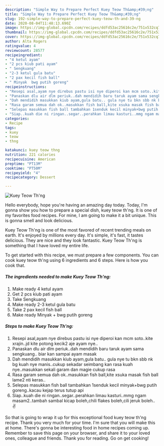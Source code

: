```yaml
---
description: "Simple Way to Prepare Perfect Kuey Teow Th&amp;#39;ng"
title: "Simple Way to Prepare Perfect Kuey Teow Th&amp;#39;ng"
slug: 192-simple-way-to-prepare-perfect-kuey-teow-th-and-39-ng
date: 2020-08-04T11:48:13.690Z
image: https://img-global.cpcdn.com/recipes/ddfd53ac25616c2e/751x532cq70/kuey-teow-thng-resipi-foto-utama.jpg
thumbnail: https://img-global.cpcdn.com/recipes/ddfd53ac25616c2e/751x532cq70/kuey-teow-thng-resipi-foto-utama.jpg
cover: https://img-global.cpcdn.com/recipes/ddfd53ac25616c2e/751x532cq70/kuey-teow-thng-resipi-foto-utama.jpg
author: Alta Rogers
ratingvalue: 4
reviewcount: 28577
recipeingredient:
- "4 ketul ayam"
- "2 pcs kiub pati ayam"
- " Sengkuang"
- "2-3 ketul gula batu"
- "2 pax kecil fish ball"
- " Minyak  bwg putih goreng"
recipeinstructions:
- "Resepi asal,ayam nye direbus pastu isi nye diperoi kan mcm soto..kite xrajin..jd kite potong kecik2 aje ayam nye.."
- "Panaskan dlu air dlm periuk..dah mendidih baru taruk ayam sama sengkuang.. biar kan sampai ayam masak"
- "Dah mendidih masukkan kiub ayam,gula batu.. gula nye tu bkn sbb nk bg kuah nye manis..cukup sekadar seimbang kan rasa kuah nye..masukkan sekali garam dan magie cukup rasa"
- "Rasa garam semua dah ok..masukkan fish ball,kite xsuka masak fish ball lame2 nti keras.."
- "Selepas masukkan fish ball tambahkan 1senduk kecil minyak+bwg putih goreng..kacau kejap terus tutup api"
- "Siap..kuah die ni ringan..segar..perahkan limau kasturi..mmg ngam masam2..tambah sambal kicap boleh,chili flakes boleh,cili jeruk boleh.. ✌️"
categories:
- Recipe
tags:
- kuey
- teow
- thng

katakunci: kuey teow thng 
nutrition: 221 calories
recipecuisine: American
preptime: "PT13M"
cooktime: "PT50M"
recipeyield: "4"
recipecategory: Dessert

---
```



![Kuey Teow Th&#39;ng](https://img-global.cpcdn.com/recipes/ddfd53ac25616c2e/751x532cq70/kuey-teow-thng-resipi-foto-utama.jpg)

Hello everybody, hope you're having an amazing day today. Today, I'm gonna show you how to prepare a special dish, kuey teow th&#39;ng. It is one of my favorites food recipes. For mine, I am going to make it a bit unique. This is gonna smell and look delicious.

Kuey Teow Th&#39;ng is one of the most favored of recent trending meals on earth. It's enjoyed by millions every day. It's simple, it's fast, it tastes delicious. They are nice and they look fantastic. Kuey Teow Th&#39;ng is something that I have loved my entire life.




To get started with this recipe, we must prepare a few components. You can cook kuey teow th&#39;ng using 6 ingredients and 6 steps. Here is how you cook that.

<!--inarticleads1-->

##### The ingredients needed to make Kuey Teow Th&#39;ng:

1. Make ready 4 ketul ayam
1. Get 2 pcs kiub pati ayam
1. Take  Sengkuang
1. Make ready 2-3 ketul gula batu
1. Take 2 pax kecil fish ball
1. Make ready  Minyak + bwg putih goreng




<!--inarticleads2-->

##### Steps to make Kuey Teow Th&#39;ng:

1. Resepi asal,ayam nye direbus pastu isi nye diperoi kan mcm soto..kite xrajin..jd kite potong kecik2 aje ayam nye..
1. Panaskan dlu air dlm periuk..dah mendidih baru taruk ayam sama sengkuang.. biar kan sampai ayam masak
1. Dah mendidih masukkan kiub ayam,gula batu.. gula nye tu bkn sbb nk bg kuah nye manis..cukup sekadar seimbang kan rasa kuah nye..masukkan sekali garam dan magie cukup rasa
1. Rasa garam semua dah ok..masukkan fish ball,kite xsuka masak fish ball lame2 nti keras..
1. Selepas masukkan fish ball tambahkan 1senduk kecil minyak+bwg putih goreng..kacau kejap terus tutup api
1. Siap..kuah die ni ringan..segar..perahkan limau kasturi..mmg ngam masam2..tambah sambal kicap boleh,chili flakes boleh,cili jeruk boleh.. ✌️




So that is going to wrap it up for this exceptional food kuey teow th&#39;ng recipe. Thank you very much for your time. I'm sure that you will make this at home. There's gonna be interesting food in home recipes coming up. Remember to save this page on your browser, and share it to your loved ones, colleague and friends. Thank you for reading. Go on get cooking!
